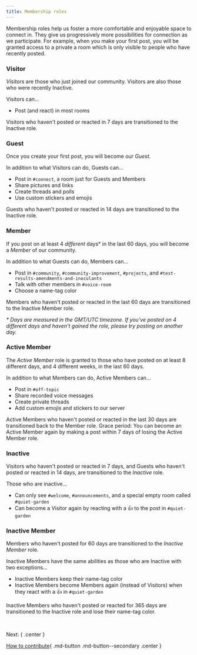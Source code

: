 ```yaml
---
title: Membership roles
---
```


Membership roles help us foster a more comfortable and enjoyable space to connect in. They give us progressively more possibilities for connection as we participate. For example, when you make your first post, you will be granted access to a private a room which is only visible to people who have recently posted.

### Visitor

_Visitors_ are those who just joined our community. Visitors are also those who were recently Inactive.

Visitors can...

- Post (and react) in most rooms

Visitors who haven't posted or reacted in 7 days are transitioned to the Inactive role.

### Guest

Once you create your first post, you will become our _Guest_.

In addition to what Visitors can do, Guests can...

- Post in `#connect`, a room just for Guests and Members
- Share pictures and links
- Create threads and polls
- Use custom stickers and emojis

Guests who haven't posted or reacted in 14 days are transitioned to the Inactive role.

### Member

If you post on at least 4 _different_ days\* in the last 60 days, you will become a _Member_ of our community.

In addition to what Guests can do, Members can...

- Post in `#community`, `#community-improvement`, `#projects`, and `#test-results-amendments-and-inoculants`
- Talk with other members in `#voice-room`
- Choose a name-tag color

Members who haven't posted or reacted in the last 60 days are transitioned to the Inactive Member role.

_\* Days are measured in the GMT/UTC timezone. If you've posted on 4 different days and haven't gained the role, please try posting on another day._

### Active Member

The _Active Member_ role is granted to those who have posted on at least 8 different days, and 4 different weeks, in the last 60 days.

In addition to what Members can do, Active Members can...

- Post in `#off-topic`
- Share recorded voice messages
- Create private threads
- Add custom emojis and stickers to our server

Active Members who haven't posted or reacted in the last 30 days are transitioned back to the Member role. Grace period: You can become an Active Member again by making a post within 7 days of losing the Active Member role.

### Inactive

Visitors who haven't posted or reacted in 7 days, and Guests who haven't posted or reacted in 14 days, are transitioned to the _Inactive_ role.

Those who are inactive...

- Can only see `#welcome`, `#announcements`, and a special empty room called `#quiet-garden`
- Can become a Visitor again by reacting with a 👍 to the post in `#quiet-garden`

### Inactive Member

Members who haven't posted for 60 days are transitioned to the _Inactive Member_ role.

Inactive Members have the same abilities as those who are Inactive with two exceptions...

- Inactive Members keep their name-tag color
- Inactive Members become Members again (instead of Visitors) when they react with a 👍 in `#quiet-garden`

Inactive Members who haven't posted or reacted for 365 days are transitioned to the Inactive role and lose their name-tag color.

&nbsp;

Next:
{ .center }

[How to contribute](contribute.md){ .md-button .md-button--secondary .center }